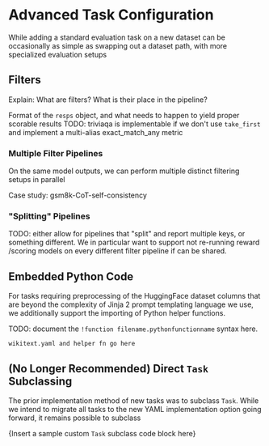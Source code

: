 # Advanced Task Configuration

While adding a standard evaluation task on a new dataset can be occasionally as simple as swapping out a dataset path, with more specialized evaluation setups  

## Filters

Explain: What are filters? What is their place in the pipeline?

Format of the `resps` object, and what needs to happen to yield proper scorable results 
TODO: triviaqa is implementable if we don't use `take_first` and implement a multi-alias exact_match_any metric

### Multiple Filter Pipelines

On the same model outputs, we can perform multiple distinct filtering setups in parallel

Case study: gsm8k-CoT-self-consistency

### "Splitting" Pipelines

TODO: either allow for pipelines that "split" and report multiple keys, or something different. We in particular want to support not re-running reward /scoring models on every different filter pipeline if can be shared.

## Embedded Python Code

For tasks requiring preprocessing of the HuggingFace dataset columns that are beyond the complexity of Jinja 2 prompt templating language we use, we additionally support the importing of Python helper functions. 

TODO: document the `!function filename.pythonfunctionname` syntax here.

```
wikitext.yaml and helper fn go here
```

## (No Longer Recommended) Direct `Task` Subclassing

The prior implementation method of new tasks was to subclass `Task`. While we intend to migrate all tasks to the new YAML implementation option going forward, it remains possible to subclass 

{Insert a sample custom `Task` subclass code block here}
